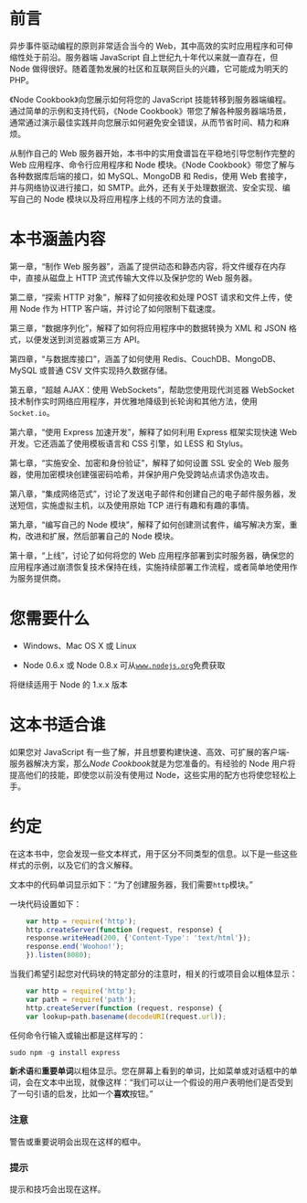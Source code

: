 # 前言

异步事件驱动编程的原则非常适合当今的 Web，其中高效的实时应用程序和可伸缩性处于前沿。服务器端 JavaScript 自上世纪九十年代以来就一直存在，但 Node 做得很好。随着蓬勃发展的社区和互联网巨头的兴趣，它可能成为明天的 PHP。

《Node Cookbook》向您展示如何将您的 JavaScript 技能转移到服务器端编程。通过简单的示例和支持代码，《Node Cookbook》带您了解各种服务器端场景，通常通过演示最佳实践并向您展示如何避免安全错误，从而节省时间、精力和麻烦。

从制作自己的 Web 服务器开始，本书中的实用食谱旨在平稳地引导您制作完整的 Web 应用程序、命令行应用程序和 Node 模块。《Node Cookbook》带您了解与各种数据库后端的接口，如 MySQL、MongoDB 和 Redis，使用 Web 套接字，并与网络协议进行接口，如 SMTP。此外，还有关于处理数据流、安全实现、编写自己的 Node 模块以及将应用程序上线的不同方法的食谱。

# 本书涵盖内容

第一章，“制作 Web 服务器”，涵盖了提供动态和静态内容，将文件缓存在内存中，直接从磁盘上 HTTP 流式传输大文件以及保护您的 Web 服务器。

第二章，“探索 HTTP 对象”，解释了如何接收和处理 POST 请求和文件上传，使用 Node 作为 HTTP 客户端，并讨论了如何限制下载速度。

第三章，“数据序列化”，解释了如何将应用程序中的数据转换为 XML 和 JSON 格式，以便发送到浏览器或第三方 API。

第四章，“与数据库接口”，涵盖了如何使用 Redis、CouchDB、MongoDB、MySQL 或普通 CSV 文件实现持久数据存储。

第五章，“超越 AJAX：使用 WebSockets”，帮助您使用现代浏览器 WebSocket 技术制作实时网络应用程序，并优雅地降级到长轮询和其他方法，使用`Socket.io`。

第六章，“使用 Express 加速开发”，解释了如何利用 Express 框架实现快速 Web 开发。它还涵盖了使用模板语言和 CSS 引擎，如 LESS 和 Stylus。

第七章，“实施安全、加密和身份验证”，解释了如何设置 SSL 安全的 Web 服务器，使用加密模块创建强密码哈希，并保护用户免受跨站点请求伪造攻击。

第八章，“集成网络范式”，讨论了发送电子邮件和创建自己的电子邮件服务器，发送短信，实施虚拟主机，以及使用原始 TCP 进行有趣和有趣的事情。

第九章，“编写自己的 Node 模块”，解释了如何创建测试套件，编写解决方案，重构，改进和扩展，然后部署自己的 Node 模块。

第十章，“上线”，讨论了如何将您的 Web 应用程序部署到实时服务器，确保您的应用程序通过崩溃恢复技术保持在线，实施持续部署工作流程，或者简单地使用作为服务提供商。

# 您需要什么

+   Windows、Mac OS X 或 Linux

+   Node 0.6.x 或 Node 0.8.x 可从[`www.nodejs.org`](http://www.nodejs.org)免费获取

将继续适用于 Node 的 1.x.x 版本

# 这本书适合谁

如果您对 JavaScript 有一些了解，并且想要构建快速、高效、可扩展的客户端-服务器解决方案，那么*Node Cookbook*就是为您准备的。有经验的 Node 用户将提高他们的技能，即使您以前没有使用过 Node，这些实用的配方也将使您轻松上手。

# 约定

在这本书中，您会发现一些文本样式，用于区分不同类型的信息。以下是一些这些样式的示例，以及它们的含义解释。

文本中的代码单词显示如下：“为了创建服务器，我们需要`http`模块。”

一块代码设置如下：

```js
	var http = require('http');
	http.createServer(function (request, response) {
	response.writeHead(200, {'Content-Type': 'text/html'}); 
	response.end('Woohoo!');
	}).listen(8080);

```

当我们希望引起您对代码块的特定部分的注意时，相关的行或项目会以粗体显示：

```js
	var http = require('http');
	var path = require('path'); 
	http.createServer(function (request, response) {
	var lookup=path.basename(decodeURI(request.url)); 

```

任何命令行输入或输出都是这样写的：

```js
sudo npm -g install express 

```

**新术语**和**重要单词**以粗体显示。您在屏幕上看到的单词，比如菜单或对话框中的单词，会在文本中出现，就像这样：“我们可以让一个假设的用户表明他们是否受到了一句引语的启发，比如一个**喜欢**按钮。”

### 注意

警告或重要说明会出现在这样的框中。

### 提示

提示和技巧会出现在这样。

